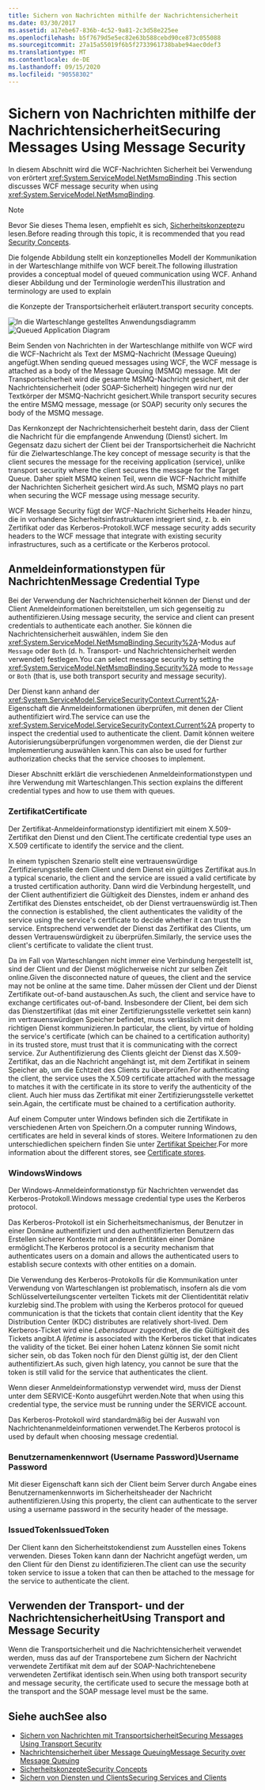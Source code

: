 ```yaml
---
title: Sichern von Nachrichten mithilfe der Nachrichtensicherheit
ms.date: 03/30/2017
ms.assetid: a17ebe67-836b-4c52-9a81-2c3d58e225ee
ms.openlocfilehash: b5f7679d5e5ec82e63b588cebd90ce873c055088
ms.sourcegitcommit: 27a15a55019f6b5f2733961738babe94aec0def3
ms.translationtype: MT
ms.contentlocale: de-DE
ms.lasthandoff: 09/15/2020
ms.locfileid: "90558302"
---
```

# <a name="securing-messages-using-message-security"></a><span data-ttu-id="11583-102">Sichern von Nachrichten mithilfe der Nachrichtensicherheit</span><span class="sxs-lookup"><span data-stu-id="11583-102">Securing Messages Using Message Security</span></span>
<span data-ttu-id="11583-103">In diesem Abschnitt wird die WCF-Nachrichten Sicherheit bei Verwendung von erörtert <xref:System.ServiceModel.NetMsmqBinding> .</span><span class="sxs-lookup"><span data-stu-id="11583-103">This section discusses WCF message security when using <xref:System.ServiceModel.NetMsmqBinding>.</span></span>  
  
> [!NOTE]
> <span data-ttu-id="11583-104">Bevor Sie dieses Thema lesen, empfiehlt es sich, [Sicherheitskonzepte](security-concepts.md)zu lesen.</span><span class="sxs-lookup"><span data-stu-id="11583-104">Before reading through this topic, it is recommended that you read [Security Concepts](security-concepts.md).</span></span>  
  
 <span data-ttu-id="11583-105">Die folgende Abbildung stellt ein konzeptionelles Modell der Kommunikation in der Warteschlange mithilfe von WCF bereit.</span><span class="sxs-lookup"><span data-stu-id="11583-105">The following illustration provides a conceptual model of queued communication using WCF.</span></span> <span data-ttu-id="11583-106">Anhand dieser Abbildung und der Terminologie werden</span><span class="sxs-lookup"><span data-stu-id="11583-106">This illustration and terminology are used to explain</span></span>  
  
 <span data-ttu-id="11583-107">die Konzepte der Transportsicherheit erläutert.</span><span class="sxs-lookup"><span data-stu-id="11583-107">transport security concepts.</span></span>  
  
 <span data-ttu-id="11583-108">![In die Warteschlange gestelltes Anwendungsdiagramm](media/distributed-queue-figure.jpg "Verteilte Warteschlangen (Abbildung)")</span><span class="sxs-lookup"><span data-stu-id="11583-108">![Queued Application Diagram](media/distributed-queue-figure.jpg "Distributed-Queue-Figure")</span></span>  
  
 <span data-ttu-id="11583-109">Beim Senden von Nachrichten in der Warteschlange mithilfe von WCF wird die WCF-Nachricht als Text der MSMQ-Nachricht (Message Queuing) angefügt.</span><span class="sxs-lookup"><span data-stu-id="11583-109">When sending queued messages using WCF, the WCF message is attached as a body of the Message Queuing (MSMQ) message.</span></span> <span data-ttu-id="11583-110">Mit der Transportsicherheit wird die gesamte MSMQ-Nachricht gesichert, mit der Nachrichtensicherheit (oder SOAP-Sicherheit) hingegen wird nur der Textkörper der MSMQ-Nachricht gesichert.</span><span class="sxs-lookup"><span data-stu-id="11583-110">While transport security secures the entire MSMQ message, message (or SOAP) security only secures the body of the MSMQ message.</span></span>  
  
 <span data-ttu-id="11583-111">Das Kernkonzept der Nachrichtensicherheit besteht darin, dass der Client die Nachricht für die empfangende Anwendung (Dienst) sichert. Im Gegensatz dazu sichert der Client bei der Transportsicherheit die Nachricht für die Zielwarteschlange.</span><span class="sxs-lookup"><span data-stu-id="11583-111">The key concept of message security is that the client secures the message for the receiving application (service), unlike transport security where the client secures the message for the Target Queue.</span></span> <span data-ttu-id="11583-112">Daher spielt MSMQ keinen Teil, wenn die WCF-Nachricht mithilfe der Nachrichten Sicherheit gesichert wird.</span><span class="sxs-lookup"><span data-stu-id="11583-112">As such, MSMQ plays no part when securing the WCF message using message security.</span></span>  
  
 <span data-ttu-id="11583-113">WCF Message Security fügt der WCF-Nachricht Sicherheits Header hinzu, die in vorhandene Sicherheitsinfrastrukturen integriert sind, z. b. ein Zertifikat oder das Kerberos-Protokoll.</span><span class="sxs-lookup"><span data-stu-id="11583-113">WCF message security adds security headers to the WCF message that integrate with existing security infrastructures, such as a certificate or the Kerberos protocol.</span></span>  
  
## <a name="message-credential-type"></a><span data-ttu-id="11583-114">Anmeldeinformationstypen für Nachrichten</span><span class="sxs-lookup"><span data-stu-id="11583-114">Message Credential Type</span></span>  
 <span data-ttu-id="11583-115">Bei der Verwendung der Nachrichtensicherheit können der Dienst und der Client Anmeldeinformationen bereitstellen, um sich gegenseitig zu authentifizieren.</span><span class="sxs-lookup"><span data-stu-id="11583-115">Using message security, the service and client can present credentials to authenticate each another.</span></span> <span data-ttu-id="11583-116">Sie können die Nachrichtensicherheit auswählen, indem Sie den <xref:System.ServiceModel.NetMsmqBinding.Security%2A>-Modus auf `Message` oder `Both` (d. h. Transport- und Nachrichtensicherheit werden verwendet) festlegen.</span><span class="sxs-lookup"><span data-stu-id="11583-116">You can select message security by setting the <xref:System.ServiceModel.NetMsmqBinding.Security%2A> mode to `Message` or `Both` (that is, use both transport security and message security).</span></span>  
  
 <span data-ttu-id="11583-117">Der Dienst kann anhand der <xref:System.ServiceModel.ServiceSecurityContext.Current%2A>-Eigenschaft die Anmeldeinformationen überprüfen, mit denen der Client authentifiziert wird.</span><span class="sxs-lookup"><span data-stu-id="11583-117">The service can use the <xref:System.ServiceModel.ServiceSecurityContext.Current%2A> property to inspect the credential used to authenticate the client.</span></span> <span data-ttu-id="11583-118">Damit können weitere Autorisierungsüberprüfungen vorgenommen werden, die der Dienst zur Implementierung auswählen kann.</span><span class="sxs-lookup"><span data-stu-id="11583-118">This can also be used for further authorization checks that the service chooses to implement.</span></span>  
  
 <span data-ttu-id="11583-119">Dieser Abschnitt erklärt die verschiedenen Anmeldeinformationstypen und ihre Verwendung mit Warteschlangen.</span><span class="sxs-lookup"><span data-stu-id="11583-119">This section explains the different credential types and how to use them with queues.</span></span>  
  
### <a name="certificate"></a><span data-ttu-id="11583-120">Zertifikat</span><span class="sxs-lookup"><span data-stu-id="11583-120">Certificate</span></span>  
 <span data-ttu-id="11583-121">Der Zertifikat-Anmeldeinformationstyp identifiziert mit einem X.509-Zertifikat den Dienst und den Client.</span><span class="sxs-lookup"><span data-stu-id="11583-121">The certificate credential type uses an X.509 certificate to identify the service and the client.</span></span>  
  
 <span data-ttu-id="11583-122">In einem typischen Szenario stellt eine vertrauenswürdige Zertifizierungsstelle dem Client und dem Dienst ein gültiges Zertifikat aus.</span><span class="sxs-lookup"><span data-stu-id="11583-122">In a typical scenario, the client and the service are issued a valid certificate by a trusted certification authority.</span></span> <span data-ttu-id="11583-123">Dann wird die Verbindung hergestellt, und der Client authentifiziert die Gültigkeit des Dienstes, indem er anhand des Zertifikat des Dienstes entscheidet, ob der Dienst vertrauenswürdig ist.</span><span class="sxs-lookup"><span data-stu-id="11583-123">Then the connection is established, the client authenticates the validity of the service using the service's certificate to decide whether it can trust the service.</span></span> <span data-ttu-id="11583-124">Entsprechend verwendet der Dienst das Zertifikat des Clients, um dessen Vertrauenswürdigkeit zu überprüfen.</span><span class="sxs-lookup"><span data-stu-id="11583-124">Similarly, the service uses the client's certificate to validate the client trust.</span></span>  
  
 <span data-ttu-id="11583-125">Da im Fall von Warteschlangen nicht immer eine Verbindung hergestellt ist, sind der Client und der Dienst möglicherweise nicht zur selben Zeit online.</span><span class="sxs-lookup"><span data-stu-id="11583-125">Given the disconnected nature of queues, the client and the service may not be online at the same time.</span></span> <span data-ttu-id="11583-126">Daher müssen der Client und der Dienst Zertifikate out-of-band austauschen.</span><span class="sxs-lookup"><span data-stu-id="11583-126">As such, the client and service have to exchange certificates out-of-band.</span></span> <span data-ttu-id="11583-127">Insbesondere der Client, bei dem sich das Dienstzertifikat (das mit einer Zertifizierungsstelle verkettet sein kann) im vertrauenswürdigen Speicher befindet, muss verlässlich mit dem richtigen Dienst kommunizieren.</span><span class="sxs-lookup"><span data-stu-id="11583-127">In particular, the client, by virtue of holding the service's certificate (which can be chained to a certification authority) in its trusted store, must trust that it is communicating with the correct service.</span></span> <span data-ttu-id="11583-128">Zur Authentifizierung des Clients gleicht der Dienst das X.509-Zertifikat, das an die Nachricht angehängt ist, mit dem Zertifikat in seinem Speicher ab, um die Echtzeit des Clients zu überprüfen.</span><span class="sxs-lookup"><span data-stu-id="11583-128">For authenticating the client, the service uses the X.509 certificate attached with the message to matches it with the certificate in its store to verify the authenticity of the client.</span></span> <span data-ttu-id="11583-129">Auch hier muss das Zertifikat mit einer Zertifizierungsstelle verkettet sein.</span><span class="sxs-lookup"><span data-stu-id="11583-129">Again, the certificate must be chained to a certification authority.</span></span>  
  
 <span data-ttu-id="11583-130">Auf einem Computer unter Windows befinden sich die Zertifikate in verschiedenen Arten von Speichern.</span><span class="sxs-lookup"><span data-stu-id="11583-130">On a computer running Windows, certificates are held in several kinds of stores.</span></span> <span data-ttu-id="11583-131">Weitere Informationen zu den unterschiedlichen speichern finden Sie unter [Zertifikat Speicher](/previous-versions/windows/it-pro/windows-server-2003/cc757138(v=ws.10)).</span><span class="sxs-lookup"><span data-stu-id="11583-131">For more information about the different stores, see [Certificate stores](/previous-versions/windows/it-pro/windows-server-2003/cc757138(v=ws.10)).</span></span>  
  
### <a name="windows"></a><span data-ttu-id="11583-132">Windows</span><span class="sxs-lookup"><span data-stu-id="11583-132">Windows</span></span>  
 <span data-ttu-id="11583-133">Der Windows-Anmeldeinformationstyp für Nachrichten verwendet das Kerberos-Protokoll.</span><span class="sxs-lookup"><span data-stu-id="11583-133">Windows message credential type uses the Kerberos protocol.</span></span>  
  
 <span data-ttu-id="11583-134">Das Kerberos-Protokoll ist ein Sicherheitsmechanismus, der Benutzer in einer Domäne authentifiziert und den authentifizierten Benutzern das Erstellen sicherer Kontexte mit anderen Entitäten einer Domäne ermöglicht.</span><span class="sxs-lookup"><span data-stu-id="11583-134">The Kerberos protocol is a security mechanism that authenticates users on a domain and allows the authenticated users to establish secure contexts with other entities on a domain.</span></span>  
  
 <span data-ttu-id="11583-135">Die Verwendung des Kerberos-Protokolls für die Kommunikation unter Verwendung von Warteschlangen ist problematisch, insofern als die vom Schlüsselverteilungscenter verteilten Tickets mit der Clientidentität relativ kurzlebig sind.</span><span class="sxs-lookup"><span data-stu-id="11583-135">The problem with using the Kerberos protocol for queued communication is that the tickets that contain client identity that the Key Distribution Center (KDC) distributes are relatively short-lived.</span></span> <span data-ttu-id="11583-136">Dem Kerberos-Ticket wird eine *Lebensdauer* zugeordnet, die die Gültigkeit des Tickets angibt.</span><span class="sxs-lookup"><span data-stu-id="11583-136">A *lifetime* is associated with the Kerberos ticket that indicates the validity of the ticket.</span></span> <span data-ttu-id="11583-137">Bei einer hohen Latenz können Sie somit nicht sicher sein, ob das Token noch für den Dienst gültig ist, der den Client authentifiziert.</span><span class="sxs-lookup"><span data-stu-id="11583-137">As such, given high latency, you cannot be sure that the token is still valid for the service that authenticates the client.</span></span>  
  
 <span data-ttu-id="11583-138">Wenn dieser Anmeldeinformationstyp verwendet wird, muss der Dienst unter dem SERVICE-Konto ausgeführt werden.</span><span class="sxs-lookup"><span data-stu-id="11583-138">Note that when using this credential type, the service must be running under the SERVICE account.</span></span>  
  
 <span data-ttu-id="11583-139">Das Kerberos-Protokoll wird standardmäßig bei der Auswahl von Nachrichtenanmeldeinformationen verwendet.</span><span class="sxs-lookup"><span data-stu-id="11583-139">The Kerberos protocol is used by default when choosing message credential.</span></span>
  
### <a name="username-password"></a><span data-ttu-id="11583-140">Benutzernamenkennwort (Username Password)</span><span class="sxs-lookup"><span data-stu-id="11583-140">Username Password</span></span>  
 <span data-ttu-id="11583-141">Mit dieser Eigenschaft kann sich der Client beim Server durch Angabe eines Benutzernamenkennworts im Sicherheitsheader der Nachricht authentifizieren.</span><span class="sxs-lookup"><span data-stu-id="11583-141">Using this property, the client can authenticate to the server using a username password in the security header of the message.</span></span>  
  
### <a name="issuedtoken"></a><span data-ttu-id="11583-142">IssuedToken</span><span class="sxs-lookup"><span data-stu-id="11583-142">IssuedToken</span></span>  
 <span data-ttu-id="11583-143">Der Client kann den Sicherheitstokendienst zum Ausstellen eines Tokens verwenden. Dieses Token kann dann der Nachricht angefügt werden, um den Client für den Dienst zu identifizieren.</span><span class="sxs-lookup"><span data-stu-id="11583-143">The client can use the security token service to issue a token that can then be attached to the message for the service to authenticate the client.</span></span>  
  
## <a name="using-transport-and-message-security"></a><span data-ttu-id="11583-144">Verwenden der Transport- und der Nachrichtensicherheit</span><span class="sxs-lookup"><span data-stu-id="11583-144">Using Transport and Message Security</span></span>  
 <span data-ttu-id="11583-145">Wenn die Transportsicherheit und die Nachrichtensicherheit verwendet werden, muss das auf der Transportebene zum Sichern der Nachricht verwendete Zertifikat mit dem auf der SOAP-Nachrichtenebene verwendeten Zertifikat identisch sein.</span><span class="sxs-lookup"><span data-stu-id="11583-145">When using both transport security and message security, the certificate used to secure the message both at the transport and the SOAP message level must be the same.</span></span>  
  
## <a name="see-also"></a><span data-ttu-id="11583-146">Siehe auch</span><span class="sxs-lookup"><span data-stu-id="11583-146">See also</span></span>

- [<span data-ttu-id="11583-147">Sichern von Nachrichten mit Transportsicherheit</span><span class="sxs-lookup"><span data-stu-id="11583-147">Securing Messages Using Transport Security</span></span>](securing-messages-using-transport-security.md)
- [<span data-ttu-id="11583-148">Nachrichtensicherheit über Message Queuing</span><span class="sxs-lookup"><span data-stu-id="11583-148">Message Security over Message Queuing</span></span>](../samples/message-security-over-message-queuing.md)
- [<span data-ttu-id="11583-149">Sicherheitskonzepte</span><span class="sxs-lookup"><span data-stu-id="11583-149">Security Concepts</span></span>](security-concepts.md)
- [<span data-ttu-id="11583-150">Sichern von Diensten und Clients</span><span class="sxs-lookup"><span data-stu-id="11583-150">Securing Services and Clients</span></span>](securing-services-and-clients.md)
